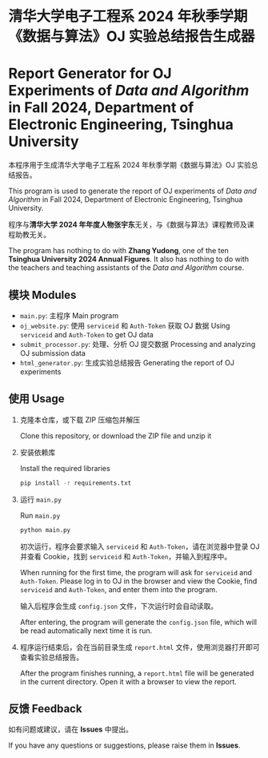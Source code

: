 # 清华大学电子工程系 2024 年秋季学期《数据与算法》OJ 实验总结报告生成器
# Report Generator for OJ Experiments of _Data and Algorithm_ in Fall 2024, Department of Electronic Engineering, Tsinghua University

本程序用于生成清华大学电子工程系 2024 年秋季学期《数据与算法》OJ 实验总结报告。

This program is used to generate the report of OJ experiments of _Data and Algorithm_ in Fall 2024, Department of Electronic Engineering, Tsinghua University.

程序与**清华大学 2024 年年度人物张宇东**无关，与《数据与算法》课程教师及课程助教无关。

The program has nothing to do with **Zhang Yudong**, one of the ten **Tsinghua University 2024 Annual Figures**. It also has nothing to do with the teachers and teaching assistants of the _Data and Algorithm_ course.

## 模块 Modules

+ `main.py`: 主程序 Main program
+ `oj_website.py`: 使用 `serviceid` 和 `Auth-Token` 获取 OJ 数据 Using `serviceid` and `Auth-Token` to get OJ data
+ `submit_processor.py`: 处理、分析 OJ 提交数据 Processing and analyzing OJ submission data
+ `html_generator.py`: 生成实验总结报告 Generating the report of OJ experiments

## 使用 Usage

1. 克隆本仓库，或下载 ZIP 压缩包并解压

    Clone this repository, or download the ZIP file and unzip it

2. 安装依赖库

    Install the required libraries

    ```bash
    pip install -r requirements.txt
    ```

3. 运行 `main.py`

    Run `main.py`

    ```bash
    python main.py
    ```

    初次运行，程序会要求输入 `serviceid` 和 `Auth-Token`，请在浏览器中登录 OJ 并查看 Cookie，找到 `serviceid` 和 `Auth-Token`，并输入到程序中。

    When running for the first time, the program will ask for `serviceid` and `Auth-Token`. Please log in to OJ in the browser and view the Cookie, find `serviceid` and `Auth-Token`, and enter them into the program.

    输入后程序会生成 `config.json` 文件，下次运行时会自动读取。

    After entering, the program will generate the `config.json` file, which will be read automatically next time it is run.

4. 程序运行结束后，会在当前目录生成 `report.html` 文件，使用浏览器打开即可查看实验总结报告。

    After the program finishes running, a `report.html` file will be generated in the current directory. Open it with a browser to view the report.

## 反馈 Feedback

如有问题或建议，请在 **Issues** 中提出。

If you have any questions or suggestions, please raise them in **Issues**.